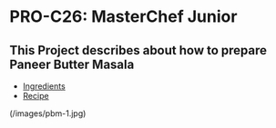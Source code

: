 # PRO-C26: MasterChef Junior

## This Project describes about how to prepare Paneer Butter Masala

* [Ingredients](ingredients.md)
* [Recipe](recipe.md)

(/images/pbm-1.jpg)